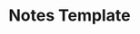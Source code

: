 # Notes Template
# <Title>
## +
 - <Notes>
## -
 - <Notes>
## Potential
 - <Notes>
## Rating 
 - AI: n/5
 - IX: n/5
 - Extensbility: n/5
 - Interop: n/5
 - Safety: n/5
## Other
 - <Notes>
